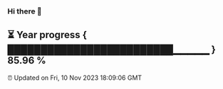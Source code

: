 ### Hi there 👋
⏳ Year progress { █████████████████████████▁▁▁▁▁ } 85.96 %
---
⏰ Updated on Fri, 10 Nov 2023 18:09:06 GMT


